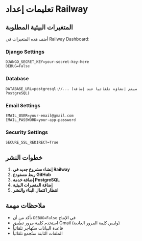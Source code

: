 # تعليمات إعداد Railway

## المتغيرات البيئية المطلوبة

أضف هذه المتغيرات في Railway Dashboard:

### Django Settings
```
DJANGO_SECRET_KEY=your-secret-key-here
DEBUG=False
```

### Database
```
DATABASE_URL=postgresql://... (سيتم إنشاؤه تلقائياً عند إضافة PostgreSQL)
```

### Email Settings
```
EMAIL_USER=your-email@gmail.com
EMAIL_PASSWORD=your-app-password
```

### Security Settings
```
SECURE_SSL_REDIRECT=True
```

## خطوات النشر

1. **إنشاء مشروع جديد في Railway**
2. **ربط مستودع GitHub**
3. **إضافة خدمة PostgreSQL**
4. **إضافة المتغيرات البيئية**
5. **انتظار اكتمال البناء والنشر**

## ملاحظات مهمة

- تأكد من أن `DEBUG=False` في الإنتاج
- استخدم كلمة مرور تطبيق Gmail (وليس كلمة المرور العادية)
- قاعدة البيانات ستُهاجر تلقائياً
- الملفات الثابتة ستُجمع تلقائياً 